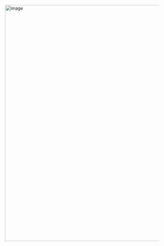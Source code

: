 <img width="800" height="774" alt="image" src="https://github.com/user-attachments/assets/881535e5-cb81-45c3-87df-f8be469b7251" />
